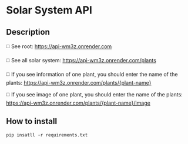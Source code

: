 # Solar System API

## Description

◻️ See root: https://api-wm3z.onrender.com

◻️ See all solar system: https://api-wm3z.onrender.com/plants

◻️ If you see information of one plant, you should enter the name of the plants: https://api-wm3z.onrender.com/plants/{plant-name}

◻️ If you see image of one plant, you should enter the name of the plants: https://api-wm3z.onrender.com/plants/{plant-name}/image

## How to install
```
pip insatll -r requirements.txt
```
